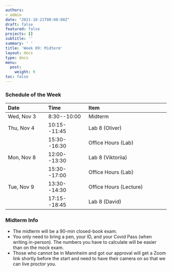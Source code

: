 ```yaml
---
authors:
- admin
date: "2021-10-21T00:00:00Z"
draft: false
featured: false
projects: []
subtitle: ''
summary: ' '
title: 'Week 09: Midterm'
layout: docs
type: docs
menu:
  post:
    weight: 9
toc: false
---
```



### Schedule of the Week 


| <div style="width:110px;text-align:left">Date</div> | <div style="width:110px;text-align:left">Time</div> | <div style="width:240px;text-align:left">Item</div> | <div style="width:110px;text-align:left">Room</div> |<div style="width:110px;text-align:center">Material</div> |
|:------------|:-------------|:-------------------|:------------|:----:|
| Wed, Nov 3  | 8:30--10:00  | Midterm                         | A5, 6 B144  | [Mock Exam](https://ilias.uni-mannheim.de/goto.php?target=file_1203376_download&client_id=ILIAS)   |
| Thu, Nov 4  | 10:15--11:45 | Lab 8 (Oliver)                  | [A5,6](https://goo.gl/maps/Mhkizwo4vd1vqvUH6) C-108 |    [<i class="fab fa-github fa-lg"></i>](https://github.com/uni-mannheim-qm-2021/week08_ols_diagnostics)   [<i class="fas fa-external-link-alt fa-lg"></i>](https://qm-lab08.netlify.app/)       |
|             | 15:30--16:30 | Office Hours (Lab)           | [Online](https://uni-mannheim.zoom.us/j/62493789522?pwd=M0EwaWg4Mm5xbWtTRHVLOUdteXFjdz09) |  
| Mon, Nov 8 | 12:00--13:30 | Lab 8 (Viktoriia)           | [A5,6](https://goo.gl/maps/Mhkizwo4vd1vqvUH6) C-108 |      [<i class="fab fa-github fa-lg"></i>](https://github.com/uni-mannheim-qm-2021/week08_ols_diagnostics)   [<i class="fas fa-external-link-alt fa-lg"></i>](https://qm-lab08.netlify.app/)       |
|             | 15:30--17:00 | Office Hours (Lab)           | [Online](https://uni-mannheim.zoom.us/j/62493789522?pwd=M0EwaWg4Mm5xbWtTRHVLOUdteXFjdz09) |  
| Tue, Nov 9  | 13:30--14:30 | Office Hours (Lecture)                  | Online |             |
|  | 17:15--18:45 | Lab 8 (David)                  | Online |      [<i class="fab fa-github fa-lg"></i>](https://github.com/uni-mannheim-qm-2021/week08_ols_diagnostics)   [<i class="fas fa-external-link-alt fa-lg"></i>](https://qm-lab08.netlify.app/)        |


### Midterm Info

- The midterm will be a 90-min closed-book exam. 
- You only need to bring a pen, your ID, and your Covid Pass (when writing in-person). The numbers you have to calculate will be easier than on the mock exam.
- Those who cannot be in Mannheim and got our approval will get a Zoom link shortly before the start and need to have their camera on so that we can live proctor you. 